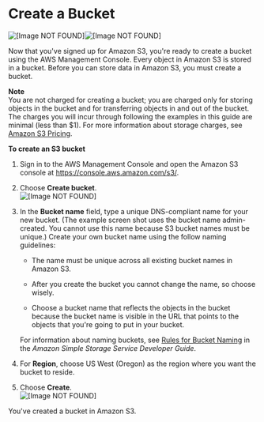 # Create a Bucket<a name="CreatingABucket"></a>



![\[Image NOT FOUND\]](http://docs.aws.amazon.com/AmazonS3/latest/gsg/)![\[Image NOT FOUND\]](http://docs.aws.amazon.com/AmazonS3/latest/gsg/)

Now that you've signed up for Amazon S3, you're ready to create a bucket using the AWS Management Console\. Every object in Amazon S3 is stored in a bucket\. Before you can store data in Amazon S3, you must create a bucket\. 

**Note**  
You are not charged for creating a bucket; you are charged only for storing objects in the bucket and for transferring objects in and out of the bucket\. The charges you will incur through following the examples in this guide are minimal \(less than $1\)\. For more information about storage charges, see [Amazon S3 Pricing](https://aws.amazon.com/s3/pricing/)\.

**To create an S3 bucket**

1. Sign in to the AWS Management Console and open the Amazon S3 console at [https://console\.aws\.amazon\.com/s3/](https://console.aws.amazon.com/s3/)\.

1. Choose **Create bucket**\.  
![\[Image NOT FOUND\]](http://docs.aws.amazon.com/AmazonS3/latest/gsg/images/create-bucket.png)

1. In the **Bucket name** field, type a unique DNS\-compliant name for your new bucket\. \(The example screen shot uses the bucket name admin\-created\. You cannot use this name because S3 bucket names must be unique\.\) Create your own bucket name using the follow naming guidelines: 

   + The name must be unique across all existing bucket names in Amazon S3\. 

   + After you create the bucket you cannot change the name, so choose wisely\. 

   + Choose a bucket name that reflects the objects in the bucket because the bucket name is visible in the URL that points to the objects that you're going to put in your bucket\.

   For information about naming buckets, see [ Rules for Bucket Naming](http://docs.aws.amazon.com/AmazonS3/latest/dev//BucketRestrictions.html#bucketnamingrules) in the *Amazon Simple Storage Service Developer Guide*\. 

1. For **Region**, choose US West \(Oregon\) as the region where you want the bucket to reside\.  

1. Choose **Create**\.  
![\[Image NOT FOUND\]](http://docs.aws.amazon.com/AmazonS3/latest/gsg/images/gsg-create-bucket-name-region.png)

You've created a bucket in Amazon S3\. 

